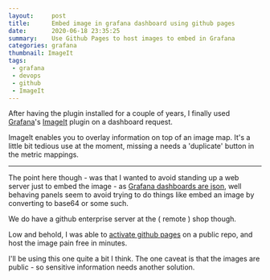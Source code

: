 ```yaml
---
layout:     post
title:      Embed image in grafana dashboard using github pages
date:       2020-06-18 23:35:25
summary:    Use Github Pages to host images to embed in Grafana
categories: grafana
thumbnail: ImageIt
tags:
 - grafana
 - devops
 - github
 - ImageIt
---
```



After having the plugin installed for a couple of years, I finally used
[Grafana][1]'s [ImageIt][2] plugin on a dashboard request.

ImageIt enables you to overlay information on top of an image map. It's a little
bit tedious use at the moment, missing a needs a 'duplicate' button in the metric
mappings.

---

The point here though - was that I wanted to avoid standing up a web server just
to embed the image - as [Grafana dashboards are json][3], well behaving panels
seem to avoid trying to do things like embed an image by converting to base64 or
some such.

We do have a github enterprise server at the ( remote ) shop though.

Low and behold, I was able to [activate github pages](https://help.github.com/en/enterprise/2.13/user/articles/configuring-a-publishing-source-for-github-pages) on a public repo, and host
the image pain free in minutes.

I'll be using this one quite a bit I think. The one caveat is that the images
are public - so sensitive information needs another solution.

[1]: https://grafana.com/
[2]: https://grafana.com/grafana/plugins/pierosavi-imageit-panel
[3]: https://grafana.com/docs/grafana/latest/reference/dashboard/#:~:text=A%20dashboard%20in%20Grafana%20is,variables%2C%20panel%20queries%2C%20etc.
